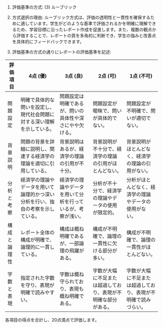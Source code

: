 1. 評価基準の方式: (3) ルーブリック

2. 方式選択の理由: ルーブリック方式は、評価の透明性と一貫性を確保するために適しています。学生がどのような基準で評価されるかを明確に理解できるため、学習目標に沿ったレポート作成を促進します。また、複数の観点から評価することで、レポートの質を多角的に判断でき、学生の強みと改善点を具体的にフィードバックできます。

3. 評価基準の方式の通りにレポートの評価基準を記述:

| 評価項目       | 4点 (優)                                                                 | 3点 (良)                                                               | 2点 (可)                                                               | 1点 (不可)                                                             |
|----------------|---------------------------------------------------------------------------|------------------------------------------------------------------------|------------------------------------------------------------------------|------------------------------------------------------------------------|
| 問題設定       | 明確で具体的な問いを設定し、現代社会問題に対する深い理解を示している。   | 問題設定は明確であるが、問いの具体性や深さにやや欠ける。             | 問題設定が曖昧で、問いが具体的でない。                               | 問題設定が不明確で、問いが適切でない。                               |
| 背景説明       | 問題の背景を詳細に説明し、関連する経済学の理論を適切に引用している。     | 背景説明はあるが、経済学の理論の引用が不十分。                       | 背景説明が不十分で、経済学の理論の引用がほとんどない。               | 背景説明がほとんどなく、経済学の理論の引用がない。                   |
| 分析と考察     | 経済学の理論やデータを用いて論理的かつ深い分析を行い、独自の考察を示している。 | 経済学の理論やデータを用いて分析を行っているが、考察が浅い。         | 分析が不十分で、経済学の理論やデータの使用が限定的。                 | 分析がほとんどなく、経済学の理論やデータの使用がない。               |
| 構成と論理性   | レポート全体の構成が明確で、論理的に一貫している。                         | 構成は概ね明確であるが、一部論理の飛躍がある。                       | 構成が不明確で、論理の一貫性に欠ける部分が多い。                     | 構成が不明確で、論理の一貫性がほとんどない。                         |
| 字数と表現     | 指定された字数を守り、表現が明確で読みやすい。                           | 字数は概ね守られており、表現も概ね明確である。                       | 字数が大幅に不足または超過しており、表現が不明確な部分がある。       | 字数が大幅に不足または超過しており、表現が不明確で読みづらい。       |

各項目の得点を合計し、20点満点で評価します。